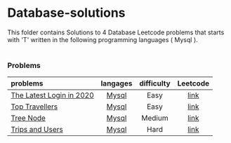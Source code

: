 # Database-solutions
This folder contains Solutions to 4 Database Leetcode problems that starts with 'T' written in the following programming languages ( Mysql ).<br><br>
### Problems ###
|problems|langages|difficulty|Leetcode|
|:-------|:------:|:--------:|:------:|
|[The Latest Login in 2020](./The%20Latest%20Login%20in%202020)|[Mysql](./scripts/database/T/The%20Latest%20Login%20in%202020/The%20Latest%20Login%20in%202020.sql)|Easy|[link](https://leetcode.com/problems/the-latest-login-in-2020)|
|[Top Travellers](./Top%20Travellers)|[Mysql](./scripts/database/T/Top%20Travellers/Top%20Travellers.sql)|Easy|[link](https://leetcode.com/problems/top-travellers)|
|[Tree Node](./Tree%20Node)|[Mysql](./scripts/database/T/Tree%20Node/Tree%20Node.sql)|Medium|[link](https://leetcode.com/problems/tree-node)|
|[Trips and Users](./Trips%20and%20Users)|[Mysql](./scripts/database/T/Trips%20and%20Users/Trips%20and%20Users.sql)|Hard|[link](https://leetcode.com/problems/trips-and-users)|